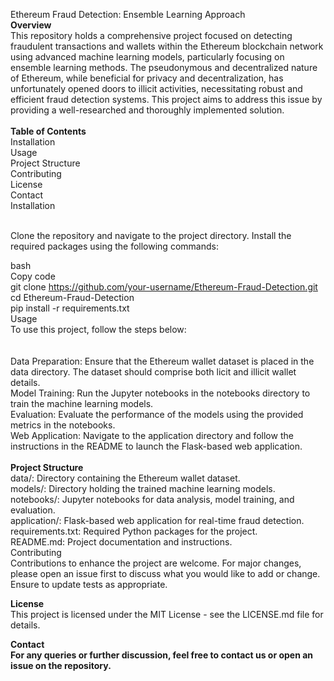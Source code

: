 Ethereum Fraud Detection: Ensemble Learning Approach<br>
<b>Overview</b><br>
This repository holds a comprehensive project focused on detecting fraudulent transactions and wallets within the Ethereum blockchain network using advanced machine learning models, particularly focusing on ensemble learning methods. The pseudonymous and decentralized nature of Ethereum, while beneficial for privacy and decentralization, has unfortunately opened doors to illicit activities, necessitating robust and efficient fraud detection systems. This project aims to address this issue by providing a well-researched and thoroughly implemented solution.
<br><br>
<b>Table of Contents</b><br>
Installation<br>
Usage<br>
Project Structure<br>
Contributing<br>
License<br>
Contact<br>
Installation<br><br>

Clone the repository and navigate to the project directory. Install the required packages using the following commands:<br>

bash<br>
Copy code<br>
git clone https://github.com/your-username/Ethereum-Fraud-Detection.git<br>
cd Ethereum-Fraud-Detection<br>
pip install -r requirements.txt<br>
Usage<br>
To use this project, follow the steps below:<br>
<br><br>
Data Preparation: Ensure that the Ethereum wallet dataset is placed in the data directory. The dataset should comprise both licit and illicit wallet details.<br>
Model Training: Run the Jupyter notebooks in the notebooks directory to train the machine learning models.<br>
Evaluation: Evaluate the performance of the models using the provided metrics in the notebooks.<br>
Web Application: Navigate to the application directory and follow the instructions in the README to launch the Flask-based web application.<br><br>
<b><b>Project Structure</b></b><br>
data/: Directory containing the Ethereum wallet dataset.<br>
models/: Directory holding the trained machine learning models.<br>
notebooks/: Jupyter notebooks for data analysis, model training, and evaluation.<br>
application/: Flask-based web application for real-time fraud detection.<br>
requirements.txt: Required Python packages for the project.<br>
README.md: Project documentation and instructions.<br>
Contributing<br>
Contributions to enhance the project are welcome. For major changes, please open an issue first to discuss what you would like to add or change. Ensure to update tests as appropriate.<br>

<b>License</b><br>
This project is licensed under the MIT License - see the LICENSE.md file for details.<br>

<b>Contact<b><br>
For any queries or further discussion, feel free to contact us or open an issue on the repository.<br>
